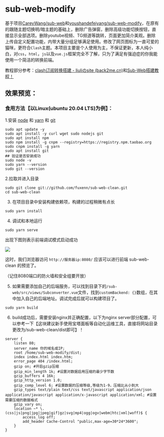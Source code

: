 # sub-web-modify
基于项目[CareyWang/sub-web](https://github.com/CareyWang/sub-web)和[youshandefeiyang/sub-web-modify](https://github.com/youshandefeiyang/sub-web-modify)，在原有的跟随主题切换明/暗主题的基础上，删除广告弹窗，删除高级功能切换按钮，直接显示全部选项。删除youtube视频、TG频道等跳转，页面更加简介美观。删除上传自定义配置功能，内带大量分组足够满足使用。修改了网页图标为一直可爱的猫咪，更符合`Clash`主题。本项目主要是个人使用为主，不保证更新，本人纯小白，对`css`，`html`，`js`以及`vue.js`框架完全不了解，只为了满足有强迫症的你我能使用一个简洁的转换前端。

教程部分参考：[clash订阅转换搭建 - liuliのsite (back2me.cn)](https://www.back2me.cn/skills/clash.html)和[Sub-Web搭建教程！](https://www.v2rayssr.com/sub-web.html)

## 效果预览：
### 食用方法【以Linux(ubuntu 20.04 LTS)为例】：
1.安装 [node](https://blog.csdn.net/achabuhecha/article/details/111400068) 和 [yarn](https://classic.yarnpkg.com/en/docs/install#debian-stable) 和 [git](https://git-scm.com/book/zh/v2/%E8%B5%B7%E6%AD%A5-%E5%AE%89%E8%A3%85-Git)

```shell
sudo apt update -y
sudo apt install -y curl wget sudo nodejs git
sudo apt install npm
sudo npm install -g cnpm --registry=https://registry.npm.taobao.org
sudo cnpm install -g yarn
sudo apt install git
## 验证是否安装成功
sudo node -v
sudo yarn --version
sudo git --version
```

2.拉取并进入目录

```shell
sudo git clone git://github.com/fuxenn/sub-web-clean.git
cd sub-web-clean
```

3. 在项目目录中安装构建依赖项，构建的过程稍微有点长

```shell
sudo yarn install
```

4. 调试和本地运行

```shell
sudo yarn serve
```

出现下图则表示前端调试模式启动成功

![](https://cdn.back2me.cn/2020/11/02/70de43e5ca4da.png)

这时，我们浏览器访问 `http://服务器ip:8080/` 应该可以进行前端 sub-web-clean 的预览了。

（记住8080端口的防火墙和安全组要开放）

5. 如果需要添加自己的后端服务，可以找到目录下的`/sub-web/src/views/Subconverter.vue`文件，找到`customBackend: {}`数组，在其中加入自己的后端地址。调试完成后就可以构建项目了。

```shell
sudo yarn build
```

6. build成功后，需要安装nginx并正确配置，以下为nginx server部分配置，可以参考一下【这块建议新手使用宝塔面板等自动化运维工具，直接将网站目录更改为/sub-web-clean/dist即可】！

```shell
server {
    listen 80;
    server_name 你的域名或IP;
    root /home/sub-web-modify/dist;
    index index.html index.htm;
    error_page 404 /index.html;
    gzip on; #开启gzip压缩
    gzip_min_length 1k; #设置对数据启用压缩的最少字节数
    gzip_buffers 4 16k;
    gzip_http_version 1.0;
    gzip_comp_level 6; #设置数据的压缩等级,等级为1-9，压缩比从小到大
    gzip_types text/plain text/css text/javascript application/json application/javascript application/x-javascript application/xml; #设置需要压缩的数据格式
    gzip_vary on;
    location ~* \.(css|js|png|jpg|jpeg|gif|gz|svg|mp4|ogg|ogv|webm|htc|xml|woff)$ {
        access_log off;
        add_header Cache-Control "public,max-age=30*24*3600";
    }
}
```
